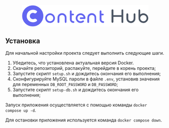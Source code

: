 <p style="text-align: center">
  <picture>
    <source media="(prefers-color-scheme: dark)" srcset="/public/images/logo-dark.svg?raw=true">
    <img src="/public/images/logo.svg?raw=true" width="400" alt="Light Diamond Logo">
  </picture>
</p>

## Установка

Для начальной настройки проекта следует выполнить следующие шаги.

1. Убедитесь, что установлена актуальная версия Docker.
2. Скачайте репозиторий, распакуйте, перейдите в корень проекта;
3. Запустите скрипт `setup.sh` и дождитесь окончания его выполнения;
4. Сконфигурируйте MySQL пароли в файле `.env`, установив значения для переменных `DB_ROOT_PASSWORD` и `DB_PASSWORD`;
5. Запустите скрипт `setup-db.sh` и дождитесь окончания его выполнения;

Запуск приложения осуществляется с помощью команды `docker compose up -d`.

Для остановки приложения используется команда `docker compose down`.
